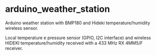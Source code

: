 # arduino_weather_station
Arduino weather station with BMP180 and Hideki temperature/humidity wireless sensor.

Local temperature e pressure sensor (GPIO, I2C interface) and wireless HIDEKI temperature/humidity received with a 433 MHz RX 4MM5/F receiver.

